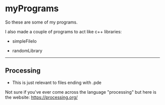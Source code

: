 # myPrograms
So these are some of my programs.

I also made a couple of programs to act like c++ libraries:

- simpleFileIo

- randomLibrary

--------

## Processing 
- This is just relevant to files ending with .pde

Not sure if you've ever come across the language "processing" but here is the website: https://processing.org/

